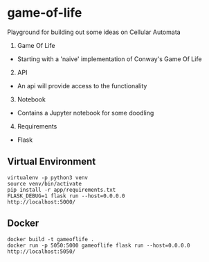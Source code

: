 # game-of-life
Playground for building out some ideas on Cellular Automata

1. Game Of Life
- Starting with a 'naive' implementation of Conway's Game Of Life
2. API
- An api will provide access to the functionality 
3. Notebook
- Contains a Jupyter notebook for some doodling
4. Requirements
- Flask

## Virtual Environment
```
virtualenv -p python3 venv 
source venv/bin/activate
pip install -r app/requirements.txt
FLASK_DEBUG=1 flask run --host=0.0.0.0
http://localhost:5000/
```  

## Docker
```
docker build -t gameoflife .
docker run -p 5050:5000 gameoflife flask run --host=0.0.0.0
http://localhost:5050/
```  
